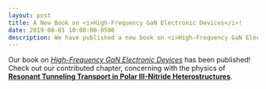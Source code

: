 ```yaml
---
layout: post
title: A New Book on <i>High-Frequency GaN Electronic Devices</i>!
date: 2019-08-01 10:00:00-0500
description: We have published a new book on <i>High-Frequency GaN Electronic Devices</i>.
---
```

Our book on <a href="https://link.springer.com/book/10.1007/978-3-030-20208-8" target="\_blank">_High-Frequency GaN Electronic Devices_</a> has been published!
Check out our contributed chapter, concerning with the physics of <a href="https://link.springer.com/chapter/10.1007/978-3-030-20208-8_8" target="\_blank">__Resonant Tunneling Transport in Polar III-Nitride Heterostructures__</a>.
